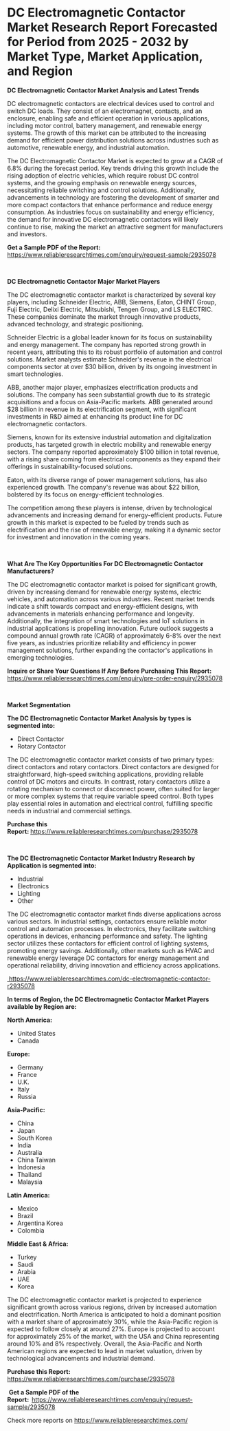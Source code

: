 <p><h1>DC Electromagnetic Contactor Market Research Report Forecasted for Period from 2025 -  2032 by Market Type, Market Application, and Region</h1></p><p><strong>DC Electromagnetic Contactor Market Analysis and Latest Trends</strong></p>
<p><p>DC electromagnetic contactors are electrical devices used to control and switch DC loads. They consist of an electromagnet, contacts, and an enclosure, enabling safe and efficient operation in various applications, including motor control, battery management, and renewable energy systems. The growth of this market can be attributed to the increasing demand for efficient power distribution solutions across industries such as automotive, renewable energy, and industrial automation.</p><p>The DC Electromagnetic Contactor Market is expected to grow at a CAGR of 6.8% during the forecast period. Key trends driving this growth include the rising adoption of electric vehicles, which require robust DC control systems, and the growing emphasis on renewable energy sources, necessitating reliable switching and control solutions. Additionally, advancements in technology are fostering the development of smarter and more compact contactors that enhance performance and reduce energy consumption. As industries focus on sustainability and energy efficiency, the demand for innovative DC electromagnetic contactors will likely continue to rise, making the market an attractive segment for manufacturers and investors.</p></p>
<p><strong>Get a Sample PDF of the Report:&nbsp;</strong> <a href="https://www.reliableresearchtimes.com/enquiry/request-sample/2935078?utm_campaign=3016&utm_medium=2&utm_source=Github&utm_content=ia&utm_term=14032025&utm_id=dc-electromagnetic-contactor">https://www.reliableresearchtimes.com/enquiry/request-sample/2935078</a></p>
<p>&nbsp;</p>
<p><strong>DC Electromagnetic Contactor Major Market Players</strong></p>
<p><p>The DC electromagnetic contactor market is characterized by several key players, including Schneider Electric, ABB, Siemens, Eaton, CHINT Group, Fuji Electric, Delixi Electric, Mitsubishi, Tengen Group, and LS ELECTRIC. These companies dominate the market through innovative products, advanced technology, and strategic positioning.</p><p>Schneider Electric is a global leader known for its focus on sustainability and energy management. The company has reported strong growth in recent years, attributing this to its robust portfolio of automation and control solutions. Market analysts estimate Schneider's revenue in the electrical components sector at over $30 billion, driven by its ongoing investment in smart technologies.</p><p>ABB, another major player, emphasizes electrification products and solutions. The company has seen substantial growth due to its strategic acquisitions and a focus on Asia-Pacific markets. ABB generated around $28 billion in revenue in its electrification segment, with significant investments in R&D aimed at enhancing its product line for DC electromagnetic contactors.</p><p>Siemens, known for its extensive industrial automation and digitalization products, has targeted growth in electric mobility and renewable energy sectors. The company reported approximately $100 billion in total revenue, with a rising share coming from electrical components as they expand their offerings in sustainability-focused solutions.</p><p>Eaton, with its diverse range of power management solutions, has also experienced growth. The company's revenue was about $22 billion, bolstered by its focus on energy-efficient technologies.</p><p>The competition among these players is intense, driven by technological advancements and increasing demand for energy-efficient products. Future growth in this market is expected to be fueled by trends such as electrification and the rise of renewable energy, making it a dynamic sector for investment and innovation in the coming years.</p></p>
<p>&nbsp;</p>
<p><strong>What Are The Key Opportunities For DC Electromagnetic Contactor Manufacturers?</strong></p>
<p><p>The DC electromagnetic contactor market is poised for significant growth, driven by increasing demand for renewable energy systems, electric vehicles, and automation across various industries. Recent market trends indicate a shift towards compact and energy-efficient designs, with advancements in materials enhancing performance and longevity. Additionally, the integration of smart technologies and IoT solutions in industrial applications is propelling innovation. Future outlook suggests a compound annual growth rate (CAGR) of approximately 6-8% over the next five years, as industries prioritize reliability and efficiency in power management solutions, further expanding the contactor's applications in emerging technologies.</p></p>
<p><strong>Inquire or Share Your Questions If Any Before Purchasing This Report:</strong> <a href="https://www.reliableresearchtimes.com/enquiry/pre-order-enquiry/2935078?utm_campaign=3016&utm_medium=2&utm_source=Github&utm_content=ia&utm_term=14032025&utm_id=dc-electromagnetic-contactor">https://www.reliableresearchtimes.com/enquiry/pre-order-enquiry/2935078</a></p>
<p>&nbsp;</p>
<p><strong>Market Segmentation</strong></p>
<p><strong>The DC Electromagnetic Contactor Market Analysis by types is segmented into:</strong></p>
<p><ul><li>Direct Contactor</li><li>Rotary Contactor</li></ul></p>
<p><p>The DC electromagnetic contactor market consists of two primary types: direct contactors and rotary contactors. Direct contactors are designed for straightforward, high-speed switching applications, providing reliable control of DC motors and circuits. In contrast, rotary contactors utilize a rotating mechanism to connect or disconnect power, often suited for larger or more complex systems that require variable speed control. Both types play essential roles in automation and electrical control, fulfilling specific needs in industrial and commercial settings.</p></p>
<p><strong>Purchase this Report:&nbsp;</strong><a href="https://www.reliableresearchtimes.com/purchase/2935078?utm_campaign=3016&utm_medium=2&utm_source=Github&utm_content=ia&utm_term=14032025&utm_id=dc-electromagnetic-contactor">https://www.reliableresearchtimes.com/purchase/2935078</a></p>
<p>&nbsp;</p>
<p><strong>The DC Electromagnetic Contactor Market Industry Research by Application is segmented into:</strong></p>
<p><ul><li>Industrial</li><li>Electronics</li><li>Lighting</li><li>Other</li></ul></p>
<p><p>The DC electromagnetic contactor market finds diverse applications across various sectors. In industrial settings, contactors ensure reliable motor control and automation processes. In electronics, they facilitate switching operations in devices, enhancing performance and safety. The lighting sector utilizes these contactors for efficient control of lighting systems, promoting energy savings. Additionally, other markets such as HVAC and renewable energy leverage DC contactors for energy management and operational reliability, driving innovation and efficiency across applications.</p></p>
<p><a href="https://www.reliableresearchtimes.com/dc-electromagnetic-contactor-r2935078?utm_campaign=3016&utm_medium=2&utm_source=Github&utm_content=ia&utm_term=14032025&utm_id=dc-electromagnetic-contactor">&nbsp;https://www.reliableresearchtimes.com/dc-electromagnetic-contactor-r2935078</a></p>
<p><strong>In terms of Region, the DC Electromagnetic Contactor Market Players available by Region are:</strong></p>
<p>
    <p> <strong> North America: </strong>
        <ul>
            <li>United States</li>
            <li>Canada</li>
        </ul>
        </p> 
    <p> <strong> Europe: </strong>
        <ul>
            <li>Germany</li>
            <li>France</li>
            <li>U.K.</li>
            <li>Italy</li>
            <li>Russia</li>
        </ul>
        </p> 
    <p> <strong> Asia-Pacific: </strong>
        <ul>
            <li>China</li>
            <li>Japan</li>
            <li>South Korea</li>
            <li>India</li>
            <li>Australia</li>
            <li>China Taiwan</li>
            <li>Indonesia</li>
            <li>Thailand</li>
            <li>Malaysia</li>
        </ul>
        </p> 
    <p> <strong> Latin America: </strong>
        <ul>
            <li>Mexico</li>
            <li>Brazil</li>
            <li>Argentina Korea</li>
            <li>Colombia</li>
        </ul>
        </p> 
    <p> <strong> Middle East & Africa: </strong>
        <ul>
            <li>Turkey</li>
            <li>Saudi</li>
            <li>Arabia</li>
            <li>UAE</li>
            <li>Korea</li>
        </ul>
    </p>
    </p>
<p><p>The DC electromagnetic contactor market is projected to experience significant growth across various regions, driven by increased automation and electrification. North America is anticipated to hold a dominant position with a market share of approximately 30%, while the Asia-Pacific region is expected to follow closely at around 27%. Europe is projected to account for approximately 25% of the market, with the USA and China representing around 10% and 8% respectively. Overall, the Asia-Pacific and North American regions are expected to lead in market valuation, driven by technological advancements and industrial demand.</p></p>
<p><strong>Purchase this Report: </strong><a href="https://www.reliableresearchtimes.com/purchase/2935078?utm_campaign=3016&utm_medium=2&utm_source=Github&utm_content=ia&utm_term=14032025&utm_id=dc-electromagnetic-contactor">https://www.reliableresearchtimes.com/purchase/2935078</a></p>
<p>&nbsp;<strong>Get a Sample PDF of the Report:&nbsp;&nbsp;</strong><a href="https://www.reliableresearchtimes.com/enquiry/request-sample/2935078?utm_campaign=3016&utm_medium=2&utm_source=Github&utm_content=ia&utm_term=14032025&utm_id=dc-electromagnetic-contactor">https://www.reliableresearchtimes.com/enquiry/request-sample/2935078</a></p>
<p><strong></strong></p>
<p>Check more reports on <a href="https://www.reliableresearchtimes.com/?utm_campaign=3016&utm_medium=2&utm_source=Github&utm_content=ia&utm_term=14032025&utm_id=dc-electromagnetic-contactor">https://www.reliableresearchtimes.com/</a></p>
